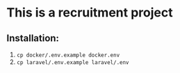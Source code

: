 # This is a recruitment project

## Installation:
1. `cp docker/.env.example docker.env`
2. `cp laravel/.env.example laravel/.env`